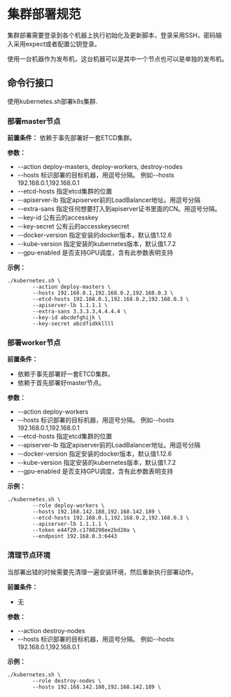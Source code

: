 # 集群部署规范
集群部署需要登录到各个机器上执行初始化及更新脚本，登录采用SSH，密码输入采用expect或者配置公钥登录。

使用一台机器作为发布机，这台机器可以是其中一个节点也可以是单独的发布机。

## 命令行接口

使用kubernetes.sh部署k8s集群.

### 部署master节点

**前置条件：** 依赖于事先部署好一套ETCD集群。

**参数：**

- --action          deploy-masters, deploy-workers, destroy-nodes
- --hosts           标识部署的目标机器，用逗号分隔。 例如--hosts 192.168.0.1,192.168.0.1
- --etcd-hosts      指定etcd集群的位置
- --apiserver-lb    指定apiserver前的LoadBalancer地址。用逗号分隔
- --extra-sans      指定任何想要打入到apiserver证书里面的CN。用逗号分隔。
- --key-id          公有云的accesskey
- --key-secret      公有云的accesskeysecret
- --docker-version  指定安装的docker版本，默认值1.12.6
- --kube-version    指定安装的kubernetes版本，默认值1.7.2
- --gpu-enabled     是否支持GPU调度，含有此参数表明支持

**示例：**
```
./kubernetes.sh \
        --action deploy-masters \
        --hosts 192.168.0.1,192.168.0.2,192.168.0.3 \
        --etcd-hosts 192.168.0.1,192.168.0.2,192.168.0.3 \
        --apiserver-lb 1.1.1.1 \
        --extra-sans 3.3.3.3,4.4.4.4 \
        --key-id abcdefghijk \
        --key-secret abcdfidkkllll

```


### 部署worker节点
**前置条件：**

- 依赖于事先部署好一套ETCD集群。
- 依赖于首先部署好master节点。

**参数：**

- --action          deploy-workers
- --hosts           标识部署的目标机器，用逗号分隔。 例如--hosts 192.168.0.1,192.168.0.1
- --etcd-hosts      指定etcd集群的位置
- --apiserver-lb    指定apiserver前的LoadBalancer地址。用逗号分隔
- --docker-version  指定安装的docker版本，默认值1.12.6
- --kube-version    指定安装的kubernetes版本，默认值1.7.2
- --gpu-enabled     是否支持GPU调度，含有此参数表明支持

**示例：**

```
./kubernetes.sh \
        --role deploy-workers \
        --hosts 192.168.142.188,192.168.142.189 \
        --etcd-hosts 192.168.0.1,192.168.0.2,192.168.0.3 \
        --apiserver-lb 1.1.1.1 \
        --token e44f20.c1788298ee2bd20a \
        --endpoint 192.168.0.3:6443
```

### 清理节点环境

当部署出错的时候需要先清理一遍安装环境，然后重新执行部署动作。

**前置条件：**
- 无

**参数：**

- --action          destroy-nodes
- --hosts           标识部署的目标机器，用逗号分隔。 例如--hosts 192.168.0.1,192.168.0.1

**示例：**
```
./kubernetes.sh \
        --role destroy-nodes \
        --hosts 192.168.142.188,192.168.142.189 \
```
